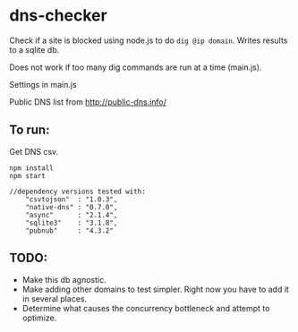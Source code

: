 # dns-checker

Check if a site is blocked using node.js to do `dig @ip domain`. Writes results to a sqlite db.

Does not work if too many dig commands are run at a time (main.js).

Settings in main.js

Public DNS list from http://public-dns.info/

## To run:
Get DNS csv.
```
npm install
npm start
```



```
//dependency versions tested with:
	"csvtojson"  : "1.0.3",
	"native-dns" : "0.7.0",
	"async"      : "2.1.4",
	"sqlite3"    : "3.1.8",
	"pubnub"     : "4.3.2"
```




## TODO:
- Make this db agnostic.
- Make adding other domains to test simpler. Right now you have to add it in several places.
- Determine what causes the concurrency bottleneck and attempt to optimize.
 